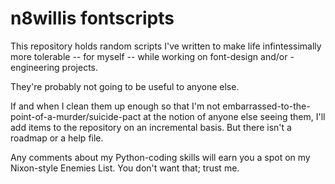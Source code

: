 n8willis fontscripts
====================

This repository holds random scripts I've written to make
life infintessimally more tolerable -- for myself -- while
working on font-design and/or -engineering projects.

They're probably not going to be useful to anyone else.

If and when I clean them up enough so that I'm not
embarrassed-to-the-point-of-a-murder/suicide-pact at the
notion of anyone else seeing them, I'll add items to the
repository on an incremental basis.  But there isn't a roadmap
or a help file.

Any comments about my Python-coding skills will earn you a
spot on my Nixon-style Enemies List. You don't want that; trust me.
